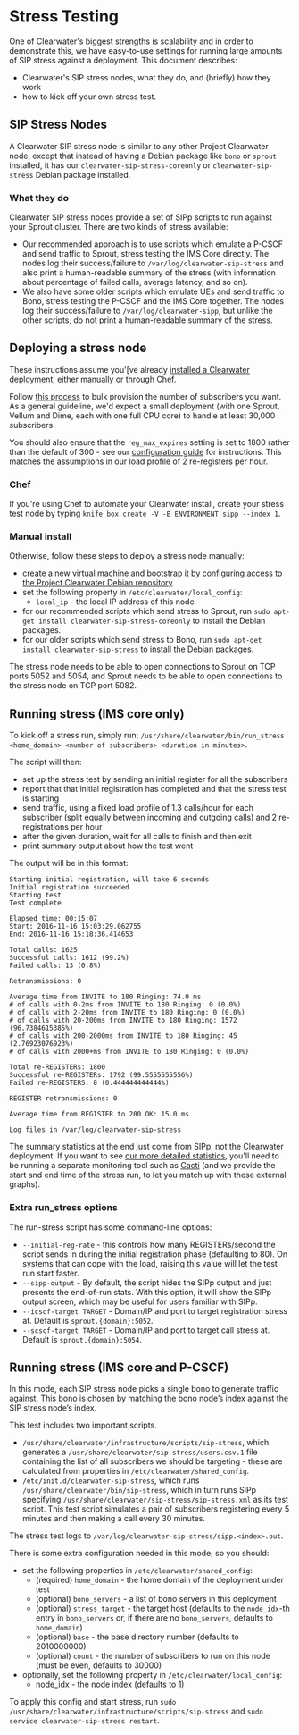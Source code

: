 # Stress Testing

One of Clearwater's biggest strengths is scalability and in order to demonstrate this, we have easy-to-use settings for running large amounts of SIP stress against a deployment.  This document describes:

- Clearwater's SIP stress nodes, what they do, and (briefly) how they work
- how to kick off your own stress test.

## SIP Stress Nodes

A Clearwater SIP stress node is similar to any other Project Clearwater node, except that instead of having a Debian package like `bono` or `sprout` installed, it has our `clearwater-sip-stress-coreonly` or `clearwater-sip-stress` Debian package installed.

### What they do

Clearwater SIP stress nodes provide a set of SIPp scripts to run against your Sprout cluster. There are two kinds of stress available:

* Our recommended approach is to use scripts which emulate a P-CSCF and send traffic to Sprout, stress testing the IMS Core directly.  The nodes log their success/failure to `/var/log/clearwater-sip-stress` and also print a human-readable summary of the stress (with information about percentage of failed calls, average latency, and so on).
* We also have some older scripts which emulate UEs and send traffic to Bono, stress testing the P-CSCF and the IMS Core together.  The nodes log their success/failure to `/var/log/clearwater-sipp`, but unlike the other scripts, do not print a human-readable summary of the stress.

## Deploying a stress node

These instructions assume you'[ve already [installed a Clearwater deployment](Installation_Instructions.md), either manually or through Chef.

Follow [this process](https://github.com/Metaswitch/crest/blob/dev/docs/Bulk-Provisioning%20Numbers.md) to bulk provision the number of subscribers you want. As a general guideline, we'd expect a small deployment (with one Sprout, Vellum and Dime, each with one full CPU core) to handle at least 30,000 subscribers.

You should also ensure that the `reg_max_expires` setting is set to 1800 rather than the default of 300 - see our [configuration guide](Clearwater_Configuration_Options_Reference.md) for instructions. This matches the assumptions in our load profile of 2 re-registers per hour.

### Chef

If you're using Chef to automate your Clearwater install, create your stress test node by typing `knife box create -V -E ENVIRONMENT sipp --index 1`.

### Manual install

Otherwise, follow these steps to deploy a stress node manually:

* create a new virtual machine and bootstrap it [by configuring access to the Project Clearwater Debian repository](Manual_Install.md#configure-the-apt-software-sources).
* set the following property in `/etc/clearwater/local_config`:
    * `local_ip` - the local IP address of this node
* for our recommended scripts which send stress to Sprout, run `sudo apt-get install clearwater-sip-stress-coreonly` to install the Debian packages.
* for our older scripts which send stress to Bono, run `sudo apt-get install clearwater-sip-stress` to install the Debian packages.

The stress node needs to be able to open connections to Sprout on TCP ports 5052 and 5054, and Sprout needs to be able to open connections to the stress node on TCP port 5082.

## Running stress (IMS core only)

To kick off a stress run, simply run: `/usr/share/clearwater/bin/run_stress <home_domain> <number of subscribers> <duration in minutes>`.

The script will then:

* set up the stress test by sending an initial register for all the subscribers
* report that that initial registration has completed and that the stress test is starting
* send traffic, using a fixed load profile of 1.3 calls/hour for each subscriber (split equally between incoming and outgoing calls) and 2 re-registrations per hour
* after the given duration, wait for all calls to finish and then exit
* print summary output about how the test went

The output will be in this format:

```
Starting initial registration, will take 6 seconds
Initial registration succeeded
Starting test
Test complete

Elapsed time: 00:15:07
Start: 2016-11-16 15:03:29.062755
End: 2016-11-16 15:18:36.414653

Total calls: 1625
Successful calls: 1612 (99.2%)
Failed calls: 13 (0.8%)

Retransmissions: 0

Average time from INVITE to 180 Ringing: 74.0 ms
# of calls with 0-2ms from INVITE to 180 Ringing: 0 (0.0%)
# of calls with 2-20ms from INVITE to 180 Ringing: 0 (0.0%)
# of calls with 20-200ms from INVITE to 180 Ringing: 1572 (96.7384615385%)
# of calls with 200-2000ms from INVITE to 180 Ringing: 45 (2.76923076923%)
# of calls with 2000+ms from INVITE to 180 Ringing: 0 (0.0%)

Total re-REGISTERs: 1800
Successful re-REGISTERs: 1792 (99.5555555556%)
Failed re-REGISTERS: 8 (0.444444444444%)

REGISTER retransmissions: 0

Average time from REGISTER to 200 OK: 15.0 ms

Log files in /var/log/clearwater-sip-stress
```

The summary statistics at the end just come from SIPp, not the Clearwater deployment. If you want to see [our more detailed statistics](Clearwater_SNMP_Statistics.md), you'll need to be running a separate monitoring tool such as [Cacti](Cacti.md) (and we provide the start and end time of the stress run, to let you match up with these external graphs).

### Extra run_stress options

The run-stress script has some command-line options:

* `--initial-reg-rate` - this controls how many REGISTERs/second the script sends in during the initial registration phase (defaulting to 80). On systems that can cope with the load, raising this value will let the test run start faster.
* `--sipp-output` - By default, the script hides the SIPp output and just presents the end-of-run stats. With this option, it will show the SIPp output screen, which may be useful for users familiar with SIPp.
* `--icscf-target TARGET` - Domain/IP and port to target registration stress at. Default is `sprout.{domain}:5052`.
* `--scscf-target TARGET` - Domain/IP and port to target call stress at. Default is `sprout.{domain}:5054`.

## Running stress (IMS core and P-CSCF)

In this mode, each SIP stress node picks a single bono to generate traffic against. This bono is chosen by matching the bono node’s index against the SIP stress node’s index.

This test includes two important scripts.

* `/usr/share/clearwater/infrastructure/scripts/sip-stress`, which generates a `/usr/share/clearwater/sip-stress/users.csv.1` file containing the list of all subscribers we should be targeting - these are calculated from properties in `/etc/clearwater/shared_config`.
* `/etc/init.d/clearwater-sip-stress`, which runs `/usr/share/clearwater/bin/sip-stress`, which in turn runs SIPp specifying `/usr/share/clearwater/sip-stress/sip-stress.xml` as its test script. This test script simulates a pair of subscribers registering every 5 minutes and then making a call every 30 minutes.

The stress test logs to `/var/log/clearwater-sip-stress/sipp.<index>.out`.

There is some extra configuration needed in this mode, so you should:

* set the following properties in `/etc/clearwater/shared_config`:
    * (required) `home_domain` - the home domain of the deployment under test
    * (optional) `bono_servers` - a list of bono servers in this deployment
    * (optional) `stress_target` - the target host (defaults to the `node_idx`-th entry in `bono_servers` or, if there are no `bono_servers`, defaults to `home_domain`)
    * (optional) `base` - the base directory number (defaults to 2010000000)
    * (optional) `count` - the number of subscribers to run on this node (must be even, defaults to 30000)
* optionally, set the following property in `/etc/clearwater/local_config`:
    * node_idx - the node index (defaults to 1)

To apply this config and start stress, run `sudo /usr/share/clearwater/infrastructure/scripts/sip-stress` and `sudo service clearwater-sip-stress restart`.
